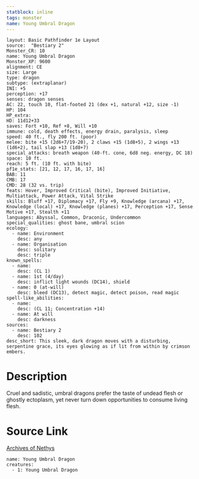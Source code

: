 ```yaml
---
statblock: inline
tags: monster
name: Young Umbral Dragon
---
```

```statblock
layout: Basic Pathfinder 1e Layout
source:  "Bestiary 2"
Monster_CR: 10
name: Young Umbral Dragon
Monster_XP: 9600
alignment: CE
size: Large
type: dragon
subtype: (extraplanar)
INI: +5
perception: +17
senses: dragon senses
AC: 22, touch 10, flat-footed 21 (dex +1, natural +12, size -1)
HP: 104
HP_extra: 
HD: 11d12+33
saves: Fort +10, Ref +8, Will +10
immune: cold, death effects, energy drain, paralysis, sleep
speed: 40 ft., fly 200 ft. (poor)
melee: bite +15 (2d6+7/19-20), 2 claws +15 (1d8+5), 2 wings +13 (1d6+2), tail slap +13 (1d8+7)
special_attacks: breath weapon (40-ft. cone, 6d8 neg. energy, DC 18)
space: 10 ft.
reach: 5 ft. (10 ft. with bite)
pf1e_stats: [21, 12, 17, 16, 17, 16]
BAB: 11
CMB: 17
CMD: 28 (32 vs. trip)
feats: Hover, Improved Critical (bite), Improved Initiative, Multiattack, Power Attack, Vital Strike
skills: Bluff +17, Diplomacy +17, Fly +9, Knowledge (arcana) +17, Knowledge (local) +17, Knowledge (planes) +17, Perception +17, Sense Motive +17, Stealth +11
languages: Abyssal, Common, Draconic, Undercommon
special_qualities: ghost bane, umbral scion
ecology:
  - name: Environment
    desc: any
  - name: Organisation
    desc: solitary
    desc: triple
known_spells:
  - name:
    desc: (CL 1)
  - name: 1st (4/day)
    desc: inflict light wounds (DC14), shield
  - name: 0 (at-will)
    desc: bleed (DC13), detect magic, detect poison, read magic
spell-like_abilities:
  - name:
    desc: (CL 11; Concentration +14)
  - name: At will
    desc: darkness
sources:
  - name: Bestiary 2
    desc: 102
desc_short: This sleek, dark dragon moves with a disturbing, serpentine grace, its eyes glowing as if lit from within by crimson embers. 
```
# Description
Cruel and sadistic, umbral dragons prefer the taste of undead flesh or ghostly ectoplasm, yet never turn down opportunities to consume living flesh.
# Source Link
[Archives of Nethys](https://aonprd.com/MonsterDisplay.aspx?ItemName=Young%20Umbral%20Dragon)
```encounter-table
name: Young Umbral Dragon
creatures:
  - 1: Young Umbral Dragon
```
